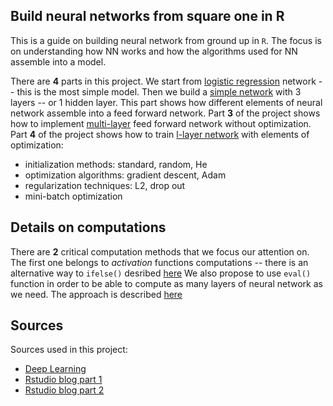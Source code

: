 ## Build neural networks from square one in R

This is a guide on building neural network from ground up in `R`. The focus is 
on understanding how NN works and how the algorithms used for NN assemble into a
model.

There are **4** parts in this project. We start from
[logistic regression](logistic_regression_nn.R) network -- this is the most
simple model. Then we build a
[simple network](simple_nn.R) with 3 layers -- or 1 hidden layer. This part
shows how different elements of neural network assemble into a feed forward
network. Part **3** of the project shows how to implement
[multi-layer](nn_step_by_step.R) feed forward network without optimization.
Part **4** of the project shows how to train [l-layer network](train_l_layer.R) 
with elements of optimization:

- initialization methods: standard, random, He  
- optimization algorithms: gradient descent, Adam  
- regularization techniques: L2, drop out  
- mini-batch optimization  


## Details on computations

There are **2** critical computation methods that we focus our attention on.
The first one belongs to *activation* functions computations -- there is an
alternative way to `ifelse()` desribed [here](./readme_files/activations_readme.Rmd)
We also propose to use `eval()` function in order to be able to compute as many
layers of neural network as we need. The approach is described
[here](./readme_files/regularization_cost.Rmd)


## Sources

Sources used in this project:

- [Deep Learning](https://www.coursera.org/specializations/deep-learning)  
- [Rstudio blog part 1](https://rviews.rstudio.com/2020/07/20/shallow-neural-net-from-scratch-using-r-part-1/)  
- [Rstudio blog part 2](https://www.r-bloggers.com/2020/07/building-a-neural-net-from-scratch-using-r-part-2/)  

